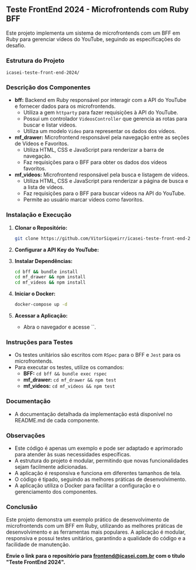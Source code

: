 ## Teste FrontEnd 2024 - Microfrontends com Ruby BFF

Este projeto implementa um sistema de microfrontends com um BFF em Ruby para gerenciar vídeos do YouTube, seguindo as especificações do desafio.

### Estrutura do Projeto

```
icasei-teste-front-end-2024/

```

### Descrição dos Componentes

- **bff:** Backend em Ruby responsável por interagir com a API do YouTube e fornecer dados para os microfrontends.
  - Utiliza a gem `httparty` para fazer requisições à API do YouTube.
  - Possui um controlador `VideosController` que gerencia as rotas para buscar e listar vídeos.
  - Utiliza um modelo `Video` para representar os dados dos vídeos.
- **mf_drawer:** Microfrontend responsável pela navegação entre as seções de Vídeos e Favoritos.
  - Utiliza HTML, CSS e JavaScript para renderizar a barra de navegação.
  - Faz requisições para o BFF para obter os dados dos vídeos favoritos.
- **mf_videos:** Microfrontend responsável pela busca e listagem de vídeos.
  - Utiliza HTML, CSS e JavaScript para renderizar a página de busca e a lista de vídeos.
  - Faz requisições para o BFF para buscar vídeos na API do YouTube.
  - Permite ao usuário marcar vídeos como favoritos.

### Instalação e Execução

1. **Clonar o Repositório:**

   ```bash
   git clone https://github.com/VitorSiqueirr/icasei-teste-front-end-2024
   ```

2. **Configurar a API Key do YouTube:**

3. **Instalar Dependências:**

   ```bash
   cd bff && bundle install
   cd mf_drawer && npm install
   cd mf_videos && npm install
   ```

4. **Iniciar o Docker:**

   ```bash
   docker-compose up -d
   ```

5. **Acessar a Aplicação:**
   - Abra o navegador e acesse ``.

### Instruções para Testes

- Os testes unitários são escritos com `RSpec` para o BFF e `Jest` para os microfrontends.
- Para executar os testes, utilize os comandos:
  - **BFF:** `cd bff && bundle exec rspec`
  - **mf_drawer:** `cd mf_drawer && npm test`
  - **mf_videos:** `cd mf_videos && npm test`

### Documentação

- A documentação detalhada da implementação está disponível no README.md de cada componente.

### Observações

- Este código é apenas um exemplo e pode ser adaptado e aprimorado para atender às suas necessidades específicas.
- A estrutura do projeto é modular, permitindo que novas funcionalidades sejam facilmente adicionadas.
- A aplicação é responsiva e funciona em diferentes tamanhos de tela.
- O código é tipado, seguindo as melhores práticas de desenvolvimento.
- A aplicação utiliza o Docker para facilitar a configuração e o gerenciamento dos componentes.

### Conclusão

Este projeto demonstra um exemplo prático de desenvolvimento de microfrontends com um BFF em Ruby, utilizando as melhores práticas de desenvolvimento e as ferramentas mais populares. A aplicação é modular, responsiva e possui testes unitários, garantindo a qualidade do código e a facilidade de manutenção.

**Envie o link para o repositório para frontend@icasei.com.br com o título "Teste FrontEnd 2024".**
